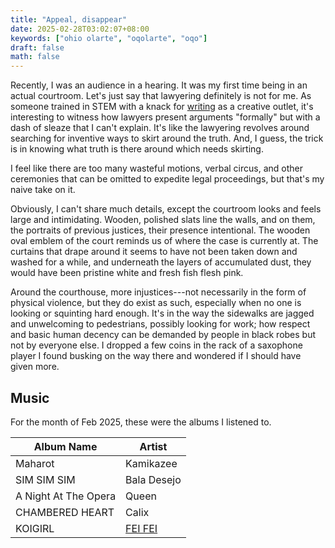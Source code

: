 ```yaml
---
title: "Appeal, disappear"
date: 2025-02-28T03:02:07+08:00
keywords: ["ohio olarte", "oqolarte", "oqo"]
draft: false
math: false
---
```


Recently, I was an audience in a hearing. It was my first time being in
an actual courtroom. Let's just say that lawyering definitely is not for
me. As someone trained in STEM with a knack for [writing](/writing) as a
creative outlet, it's interesting to witness how lawyers present
arguments "formally" but with a dash of sleaze that I can't explain. It's
like the lawyering revolves around searching for inventive ways to skirt
around the truth. And, I guess, the trick is in knowing what truth is
there around which needs skirting.

I feel like there are too many wasteful motions, verbal circus, and
other ceremonies that can be omitted to expedite legal proceedings, but
that's my naive take on it.

Obviously, I can't share much details, except the courtroom looks and
feels large and intimidating. Wooden, polished slats line the walls, and
on them, the portraits of previous justices, their presence intentional.
The wooden oval emblem of the court reminds us of where the case is
currently at. The curtains that drape around it seems to have not been
taken down and washed for a while, and underneath the layers of
accumulated dust, they would have been pristine white and fresh fish
flesh pink.

Around the courthouse, more injustices---not necessarily in the form of
physical violence, but they do exist as such, especially when no one is
looking or squinting hard enough. It's in the way the sidewalks are jagged and
unwelcoming to pedestrians, possibly looking for work; how respect and
basic human decency can be demanded by people in black robes but not by
everyone else. I dropped a few coins in the rack of a saxophone player
I found busking on the way there and wondered if I should have given
more.

## Music

For the month of Feb 2025, these were the albums I listened to.

| Album Name           | Artist                                                             |
|----------------------|--------------------------------------------------------------------|
| Maharot              | Kamikazee                                                          |
| SIM SIM SIM          | Bala Desejo                                                        |
| A Night At The Opera | Queen                                                              |
| CHAMBERED HEART      | Calix                                                              |
| KOIGIRL              | [FEI FEI](https://www.fliptop.com.ph/articles/mc-spotlight-feifei) |
